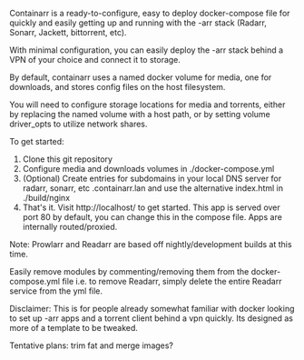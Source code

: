 Containarr is a ready-to-configure, easy to deploy docker-compose file for quickly and easily getting up and running with the -arr stack (Radarr, Sonarr, Jackett, bittorrent, etc).

With minimal configuration, you can easily deploy the -arr stack behind a VPN of your choice and connect it to storage.



By default, containarr uses a named docker volume for media, one for downloads, and stores config files on the host filesystem.


You will need to configure storage locations for media and torrents, either by replacing the named volume with a host path, or by setting volume driver_opts to utilize network shares.

To get started:

1. Clone this git repository
2. Configure media and downloads volumes in ./docker-compose.yml
3. (Optional) Create entries for subdomains in your local DNS server for radarr, sonarr, etc .containarr.lan and use the alternative index.html in ./build/nginx
4. That's it. Visit http://localhost/ to get started. This app is served over port 80 by default, you can change this in the compose file. Apps are internally routed/proxied.


Note: Prowlarr and Readarr are based off nightly/development builds at this time.


Easily remove modules by commenting/removing them from the docker-compose.yml file i.e. to remove Readarr, simply delete the entire Readarr service from the yml file. 



Disclaimer: This is for people already somewhat familiar with docker looking to set up -arr apps and a torrent client behind a vpn quickly. Its designed as more of a template to be tweaked.


Tentative plans: trim fat and merge images?
